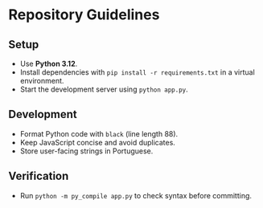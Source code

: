# Repository Guidelines

## Setup
- Use **Python 3.12**.
- Install dependencies with `pip install -r requirements.txt` in a virtual environment.
- Start the development server using `python app.py`.

## Development
- Format Python code with `black` (line length 88).
- Keep JavaScript concise and avoid duplicates.
- Store user-facing strings in Portuguese.

## Verification
- Run `python -m py_compile app.py` to check syntax before committing.


